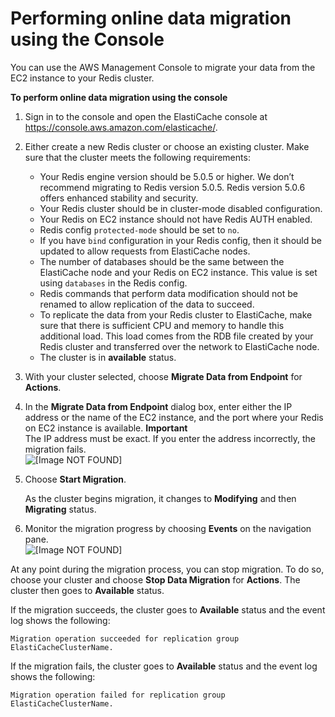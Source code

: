 # Performing online data migration using the Console<a name="Migration-Console"></a>

You can use the AWS Management Console to migrate your data from the EC2 instance to your Redis cluster\. 

**To perform online data migration using the console**

1. Sign in to the console and open the ElastiCache console at [https://console\.aws\.amazon\.com/elasticache/](https://console.aws.amazon.com/elasticache/home/home)\.

1. Either create a new Redis cluster or choose an existing cluster\. Make sure that the cluster meets the following requirements:
   + Your Redis engine version should be 5\.0\.5 or higher\. We don’t recommend migrating to Redis version 5\.0\.5\. Redis version 5\.0\.6 offers enhanced stability and security\.
   + Your Redis cluster should be in cluster\-mode disabled configuration\.
   + Your Redis on EC2 instance should not have Redis AUTH enabled\.
   + Redis config `protected-mode` should be set to `no`\.
   + If you have `bind` configuration in your Redis config, then it should be updated to allow requests from ElastiCache nodes\.
   + The number of databases should be the same between the ElastiCache node and your Redis on EC2 instance\. This value is set using `databases` in the Redis config\.
   + Redis commands that perform data modification should not be renamed to allow replication of the data to succeed\.
   + To replicate the data from your Redis cluster to ElastiCache, make sure that there is sufficient CPU and memory to handle this additional load\. This load comes from the RDB file created by your Redis cluster and transferred over the network to ElastiCache node\.
   + The cluster is in **available** status\.

1. With your cluster selected, choose **Migrate Data from Endpoint** for **Actions**\. 

1. In the **Migrate Data from Endpoint** dialog box, enter either the IP address or the name of the EC2 instance, and the port where your Redis on EC2 instance is available\.
**Important**  
The IP address must be exact\. If you enter the address incorrectly, the migration fails\.  
![\[Image NOT FOUND\]](http://docs.aws.amazon.com/AmazonElastiCache/latest/red-ug/images/Migrate-1.png)

1. Choose **Start Migration**\.

   As the cluster begins migration, it changes to **Modifying** and then **Migrating** status\.

1. Monitor the migration progress by choosing **Events** on the navigation pane\.  
![\[Image NOT FOUND\]](http://docs.aws.amazon.com/AmazonElastiCache/latest/red-ug/images/Migrate-2.png)

At any point during the migration process, you can stop migration\. To do so, choose your cluster and choose **Stop Data Migration** for **Actions**\. The cluster then goes to **Available** status\.

If the migration succeeds, the cluster goes to **Available** status and the event log shows the following:

`Migration operation succeeded for replication group ElastiCacheClusterName.`

If the migration fails, the cluster goes to **Available** status and the event log shows the following:

`Migration operation failed for replication group ElastiCacheClusterName.`